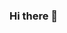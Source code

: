 ### Hi there 👋

<!--
**JoyDhar32/JoyDhar32** is a ✨ _special_ ✨ repository because its `README.md` (this file) appears on your GitHub profile.

Here are some ideas to get you started:

- 🔭 I’m currently working on a Single Page Web Application 
- 🌱 I’m currently learning React Native
- 👯 I’m looking to collaborate on Fiverr
- 🤔 I’m looking for help with gaining knowledge
- 💬 Ask me about React & Laravel 
- 📫 How to reach me Linkedin :https://www.linkedin.com/in/joy-dhar-2689ab191
- 😄 Pronouns: He/His
- ⚡ Fun fact: Whenever I get stress, I play chess and lost maximum games 🙄
